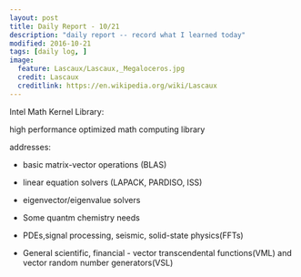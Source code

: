 ```yaml
---
layout: post
title: Daily Report - 10/21
description: "daily report -- record what I learned today"
modified: 2016-10-21
tags: [daily log, ]
image:
  feature: Lascaux/Lascaux,_Megaloceros.jpg
  credit: Lascaux
  creditlink: https://en.wikipedia.org/wiki/Lascaux
---
```



Intel Math Kernel Library:

high performance optimized math computing library

addresses:

- basic matrix-vector operations (BLAS)

- linear equation solvers (LAPACK, PARDISO, ISS)

- eigenvector/eigenvalue solvers

- Some quantm chemistry needs

- PDEs,signal processing, seismic, solid-state physics(FFTs)

- General scientific, financial - vector transcendental functions(VML) and vector random number generators(VSL)

